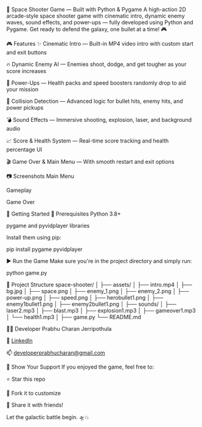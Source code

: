 🚀 Space Shooter Game — Built with Python & Pygame
A high-action 2D arcade-style space shooter game with cinematic intro, dynamic enemy waves, sound effects, and power-ups — fully developed using Python and Pygame. Get ready to defend the galaxy, one bullet at a time! 🎮

🎮 Features
✨ Cinematic Intro — Built-in MP4 video intro with custom start and exit buttons

🔥 Dynamic Enemy AI — Enemies shoot, dodge, and get tougher as your score increases

🚀 Power-Ups — Health packs and speed boosters randomly drop to aid your mission

🎯 Collision Detection — Advanced logic for bullet hits, enemy hits, and power pickups

💣 Sound Effects — Immersive shooting, explosion, laser, and background audio

📈 Score & Health System — Real-time score tracking and health percentage UI

🎬 Game Over & Main Menu — With smooth restart and exit options

📷 Screenshots
Main Menu

Gameplay

Game Over

🚀 Getting Started
🔧 Prerequisites
Python 3.8+

pygame and pyvidplayer libraries

Install them using pip:

pip install pygame pyvidplayer

▶️ Run the Game
Make sure you're in the project directory and simply run:

python game.py

📁 Project Structure
space-shooter/
│
├── assets/
│   ├── intro.mp4
│   ├── bg.jpg
│   ├── space.png
│   ├── enemy_1.png
│   ├── enemy_2.png
│   ├── power-up.png
│   ├── speed.png
│   ├── herobullet1.png
│   ├── enemy1bullet1.png
│   ├── enemy2bullet1.png
│   ├── sounds/
│       ├── laser2.mp3
│       ├── blast.mp3
│       ├── explosion1.mp3
│       ├── gameover1.mp3
│       └── health1.mp3
│
├── game.py
└── README.md

👨‍💻 Developer
Prabhu Charan Jerripothula

🔗 [LinkedIn](https://www.linkedin.com/in/prabhu-charan-jerripothula-8006b7352/)

📫 developerprabhucharan@gmail.com

🌟 Show Your Support
If you enjoyed the game, feel free to:

⭐ Star this repo

🍴 Fork it to customize

📢 Share it with friends!


Let the galactic battle begin. 🛸💥
